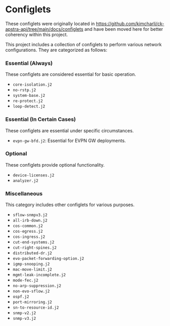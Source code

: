 # Configlets

These configlets were originally located in https://github.com/kimcharli/ck-apstra-api/tree/main/docs/configlets and have been moved here for better coherency within this project.

This project includes a collection of configlets to perform various network configurations. They are categorized as follows:

### Essential (Always)

These configlets are considered essential for basic operation.

- `core-isolation.j2`
- `no-rstp.j2`
- `system-base.j2`
- `re-protect.j2`
- `loop-detect.j2`

### Essential (In Certain Cases)

These configlets are essential under specific circumstances.

- `evpn-gw-bfd.j2`: Essential for EVPN GW deployments.

### Optional

These configlets provide optional functionality.

- `device-licenses.j2`
- `analyzer.j2`

### Miscellaneous

This category includes other configlets for various purposes.

- `sflow-snmpv3.j2`
- `all-irb-down.j2`
- `cos-common.j2`
- `cos-egress.j2`
- `cos-ingress.j2`
- `cut-end-systems.j2`
- `cut-right-spines.j2`
- `distributed-dr.j2`
- `evo-packet-forwarding-option.j2`
- `igmp-snooping.j2`
- `mac-move-limit.j2`
- `mgmt-leak-incomplete.j2`
- `mode-fec.j2`
- `no-arp-suppression.j2`
- `non-evo-sflow.j2`
- `ospf.j2`
- `port-mirroring.j2`
- `sn-to-resource-id.j2`
- `snmp-v2.j2`
- `snmp-v3.j2`